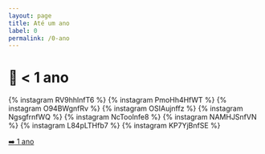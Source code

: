 ```yaml
---
layout: page
title: Até um ano
label: 0
permalink: /0-ano
---
```


# :cake: < 1 ano

{% instagram RV9hhlnfT6 %}
{% instagram PmoHh4HfWT %}
{% instagram O94BWgnfRv %}
{% instagram OSIAujnffz %}
{% instagram NgsgfrnfWQ %}
{% instagram NcToolnfe8 %}
{% instagram NAMHJSnfVN %}
{% instagram L84pLTHfb7 %}
{% instagram KP7YjBnfSE %}

[:arrow_right: 1 ano](/1-ano)

